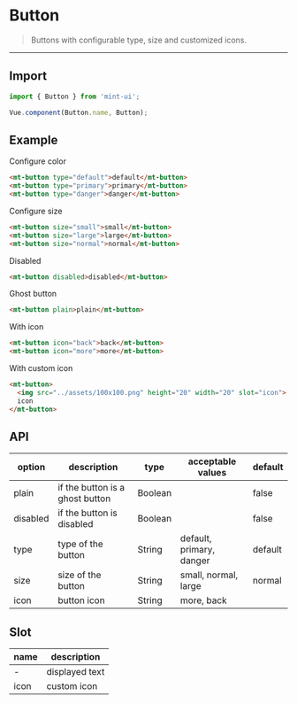 # Button

> Buttons with configurable type, size and customized icons.

------------

## Import

```javascript
import { Button } from 'mint-ui';

Vue.component(Button.name, Button);
```

## Example

Configure color

```html
<mt-button type="default">default</mt-button>
<mt-button type="primary">primary</mt-button>
<mt-button type="danger">danger</mt-button>
```

Configure size

```html
<mt-button size="small">small</mt-button>
<mt-button size="large">large</mt-button>
<mt-button size="normal">normal</mt-button>
```

Disabled

```html
<mt-button disabled>disabled</mt-button>
```

Ghost button

```html
<mt-button plain>plain</mt-button>
```

With icon
```html
<mt-button icon="back">back</mt-button>
<mt-button icon="more">more</mt-button>
```

With custom icon
```html
<mt-button>
  <img src="../assets/100x100.png" height="20" width="20" slot="icon">
  icon
</mt-button>
```

## API

| option | description | type | acceptable values | default |
|------|-------|---------|-------|--------|
| plain | if the button is a ghost button | Boolean | | false |
| disabled | if the button is disabled | Boolean | | false |
| type | type of the button | String |  default, primary, danger | default |
| size | size of the button | String | small, normal, large | normal |
| icon | button icon | String | more, back | |

## Slot
| name | description |
|------|--------|
| - | displayed text |
| icon | custom icon |

